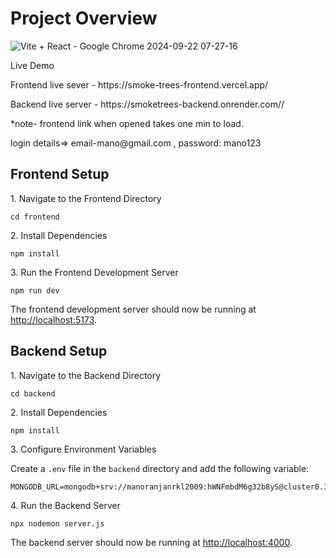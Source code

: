 # Project Overview
![Vite + React - Google Chrome 2024-09-22 07-27-16](https://github.com/user-attachments/assets/eb72bbf7-e878-407c-a392-ac0eded3f5c4)


<p>Live Demo</p>
<p>Frontend live sever - https://smoke-trees-frontend.vercel.app/</p>
<p>Backend live server - https://smoketrees-backend.onrender.com//</p>

<p>*note- frontend link when opened takes one min to load.</p>

<p>login details=> email-mano@gmail.com  , password: mano123</p>



## Frontend Setup

<p>1. Navigate to the Frontend Directory</p>
<pre><code>cd frontend</code></pre>

<p>2. Install Dependencies</p>
<pre><code>npm install</code></pre>

<p>3. Run the Frontend Development Server</p>
<pre><code>npm run dev</code></pre>

<p>The frontend development server should now be running at <a href="http://localhost:5173">http://localhost:5173</a>.</p>

## Backend Setup

<p>1. Navigate to the Backend Directory</p>
<pre><code>cd backend</code></pre>

<p>2. Install Dependencies</p>
<pre><code>npm install</code></pre>

<p>3. Configure Environment Variables</p>
<p>Create a <code>.env</code> file in the <code>backend</code> directory and add the following variable:</p>
<pre><code>MONGODB_URL=mongodb+srv://manoranjanrkl2009:hWNFmbdM6g32b8yS@cluster0.3ajpl.mongodb.net/</code></pre>

<p>4. Run the Backend Server</p>
<pre><code>npx nodemon server.js</code></pre>

<p>The backend server should now be running at <a href="http://localhost:4000">http://localhost:4000</a>.</p>
